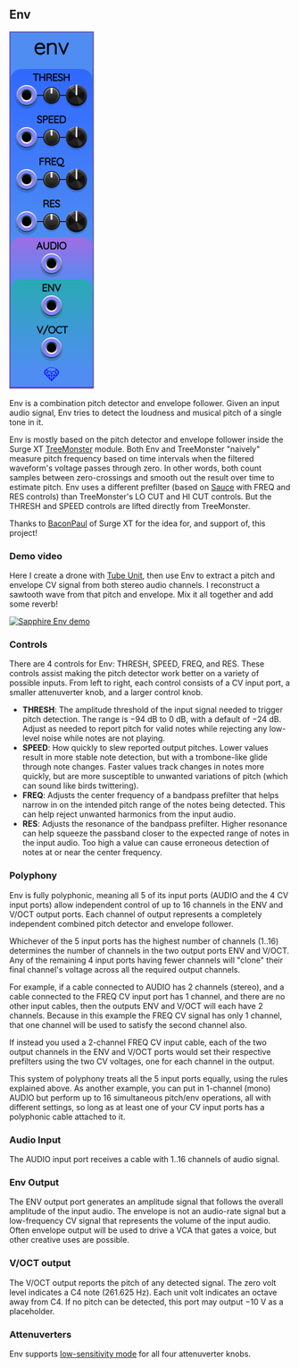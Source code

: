 ## Env

![Env](images/env.png)

Env is a combination pitch detector and envelope follower. Given an input audio signal,
Env tries to detect the loudness and musical pitch of a single tone in it.

Env is mostly based on the pitch detector and envelope follower inside the Surge XT
[TreeMonster](https://library.vcvrack.com/SurgeXTRack/SurgeXTFXTreeMonster) module.
Both Env and TreeMonster "naively" measure pitch frequency based on time intervals
when the filtered waveform's voltage passes through zero.
In other words, both count samples between zero-crossings and smooth out the result over time to estimate pitch.
Env uses a different prefilter (based on [Sauce](Sauce.md) with FREQ and RES controls) than TreeMonster's LO CUT and HI CUT controls.
But the THRESH and SPEED controls are lifted directly from TreeMonster.

Thanks to [BaconPaul](https://github.com/baconpaul/) of Surge XT for the idea for, and support of, this project!

### Demo video

Here I create a drone with [Tube Unit](TubeUnit.md), then use Env to extract a pitch and envelope CV signal from both stereo audio channels. I reconstruct a sawtooth wave from that pitch and envelope. Mix it all together and add some reverb!

[![Sapphire Env demo](https://img.youtube.com/vi/P8HinJX07t4/0.jpg)](https://www.youtube.com/watch?v=P8HinJX07t4)

### Controls

There are 4 controls for Env: THRESH, SPEED, FREQ, and RES.
These controls assist making the pitch detector work better on a variety of possible inputs.
From left to right, each control consists of a CV input port,
a smaller attenuverter knob, and a larger control knob.

* **THRESH**: The amplitude threshold of the input signal needed to trigger pitch detection. The range is &minus;94&nbsp;dB to 0&nbsp;dB, with a default of &minus;24&nbsp;dB. Adjust as needed to report pitch for valid notes while rejecting any low-level noise while notes are not playing.
* **SPEED**: How quickly to slew reported output pitches. Lower values result in more stable note detection, but with a trombone-like glide through note changes. Faster values track changes in notes more quickly, but are more susceptible to unwanted variations of pitch (which can sound like birds twittering).
* **FREQ**: Adjusts the center frequency of a bandpass prefilter that helps narrow in on the intended pitch range of the notes being detected. This can help reject unwanted harmonics from the input audio.
* **RES**: Adjusts the resonance of the bandpass prefilter. Higher resonance can help squeeze the passband closer to the expected range of notes in the input audio. Too high a value can cause erroneous detection of notes at or near the center frequency.

### Polyphony

Env is fully polyphonic, meaning all 5 of its input ports (AUDIO and the 4 CV input ports) allow
independent control of up to 16 channels in the ENV and V/OCT output ports.
Each channel of output represents a completely independent combined pitch detector and envelope follower.

Whichever of the 5 input ports has the highest number of channels (1..16) determines the
number of channels in the two output ports ENV and V/OCT.
Any of the remaining 4 input ports having fewer channels will "clone" their final channel's
voltage across all the required output channels.

For example, if a cable connected to AUDIO has 2 channels (stereo),
and a cable connected to the FREQ CV input port has 1 channel,
and there are no other input cables,
then the outputs ENV and V/OCT will each have 2 channels.
Because in this example the FREQ CV signal has only 1 channel, that one channel
will be used to satisfy the second channel also.

If instead you used a 2-channel FREQ CV input cable, each of the two output channels
in the ENV and V/OCT ports would set their respective prefilters using the two CV voltages,
one for each channel in the output.

This system of polyphony treats all the 5 input ports equally, using the rules explained above. As another example, you can put in 1-channel (mono) AUDIO
but perform up to 16 simultaneous pitch/env operations, all with different settings, so long as at least one of your CV input ports has a polyphonic cable attached to it.

### Audio Input

The AUDIO input port receives a cable with 1..16 channels of audio signal.

### Env Output

The ENV output port generates an amplitude signal that follows the overall amplitude of
the input audio. The envelope is not an audio-rate signal but a low-frequency CV signal
that represents the volume of the input audio.
Often envelope output will be used to drive a VCA that gates a voice,
but other creative uses are possible.

### V/OCT output

The V/OCT output reports the pitch of any detected signal. The zero volt level indicates
a C4 note (261.625&nbsp;Hz). Each unit volt indicates an octave away from C4. If no pitch can be detected,
this port may output &minus;10&nbsp;V as a placeholder.

### Attenuverters

Env supports [low-sensitivity mode](LowSensitivityAttenuverterKnobs.md) for all four attenuverter knobs.
